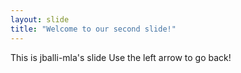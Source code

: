 ```yaml
---
layout: slide
title: "Welcome to our second slide!"
---
```

This is jballi-mla's slide
Use the left arrow to go back!

